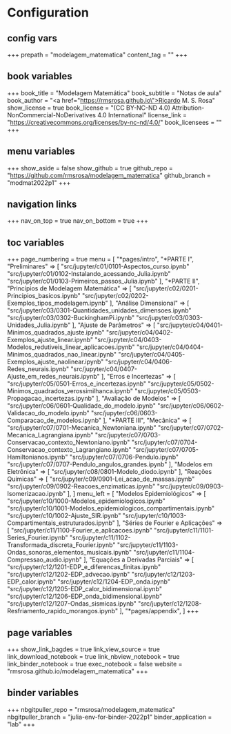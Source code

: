 # Configuration

## config vars
+++
prepath = "modelagem_matematica"
content_tag = ""
+++

## book variables
+++
book_title = "Modelagem Matemática"
book_subtitle = "Notas de aula"
book_author = "<a href=\"https://rmsrosa.github.io\">Ricardo M. S. Rosa</a>"
show_license = true
book_license = "(CC BY-NC-ND 4.0) Attribution-NonCommercial-NoDerivatives 4.0 International"
license_link = "https://creativecommons.org/licenses/by-nc-nd/4.0/"
book_licensees = ""
+++

## menu variables
+++
show_aside = false
show_github = true
github_repo = "https://github.com/rmsrosa/modelagem_matematica"
github_branch = "modmat2022p1"
+++

## navigation links
+++
nav_on_top = true
nav_on_bottom = true
+++

## toc variables
+++
page_numbering = true
menu = [
    "*pages/intro",
    "*PARTE I",
    "Preliminares" => [
        "src/jupyter/c01/0101-Aspectos_curso.ipynb"
        "src/jupyter/c01/0102-Instalando_acessando_Julia.ipynb"
        "src/jupyter/c01/0103-Primeiros_passos_Julia.ipynb"
    ],
   "*PARTE II",
    "Princípios de Modelagem Matemática" => [
        "src/jupyter/c02/0201-Principios_basicos.ipynb"
        "src/jupyter/c02/0202-Exemplos_tipos_modelagem.ipynb"
    ],
    "Análise Dimensional" => [
        "src/jupyter/c03/0301-Quantidades_unidades_dimensoes.ipynb"
        "src/jupyter/c03/0302-BuckinghamPi.ipynb"
        "src/jupyter/c03/0303-Unidades_Julia.ipynb"
    ],
    "Ajuste de Parâmetros" => [
        "src/jupyter/c04/0401-Minimos_quadrados_ajuste.ipynb"
        "src/jupyter/c04/0402-Exemplos_ajuste_linear.ipynb"
        "src/jupyter/c04/0403-Modelos_redutiveis_linear_aplicacoes.ipynb"
        "src/jupyter/c04/0404-Minimos_quadrados_nao_linear.ipynb"
        "src/jupyter/c04/0405-Exemplos_ajuste_naolinear.ipynb"
        "src/jupyter/c04/0406-Redes_neurais.ipynb"
        "src/jupyter/c04/0407-Ajuste_em_redes_neurais.ipynb"
    ],
    "Erros e Incertezas" => [
        "src/jupyter/c05/0501-Erros_e_incertezas.ipynb"
        "src/jupyter/c05/0502-Minimos_quadrados_verossimilhanca.ipynb"
        "src/jupyter/c05/0503-Propagacao_incertezas.ipynb"
    ],
    "Avaliação de Modelos" => [
        "src/jupyter/c06/0601-Qualidade_do_modelo.ipynb"
        "src/jupyter/c06/0602-Validacao_do_modelo.ipynb"
        "src/jupyter/c06/0603-Comparacao_de_modelos.ipynb"
    ],
    "*PARTE III",
    "Mecânica" => [
        "src/jupyter/c07/0701-Mecanica_Newtoniana.ipynb"
        "src/jupyter/c07/0702-Mecanica_Lagrangiana.ipynb"
        "src/jupyter/c07/0703-Conservacao_contexto_Newtoniano.ipynb"
        "src/jupyter/c07/0704-Conservacao_contexto_Lagrangiano.ipynb"
        "src/jupyter/c07/0705-Hamiltonianos.ipynb"
        "src/jupyter/c07/0706-Pendulo.ipynb"
        "src/jupyter/c07/0707-Pendulo_angulos_grandes.ipynb"
    ],
    "Modelos em Eletrônica" => [
        "src/jupyter/c08/0801-Modelo_diodo.ipynb"
    ],
    "Reações Químicas" => [
        "src/jupyter/c09/0901-Lei_acao_de_massas.ipynb"
        "src/jupyter/c09/0902-Reacoes_enzimaticas.ipynb"
        "src/jupyter/c09/0903-Isomerizacao.ipynb"
    ],
]
menu_left = [
    "Modelos Epidemiológicos" => [
        "src/jupyter/c10/1000-Modelos_epidemiologicos.ipynb"
        "src/jupyter/c10/1001-Modelos_epidemiologicos_compartimentais.ipynb"
        "src/jupyter/c10/1002-Ajuste_SIR.ipynb"
        "src/jupyter/c10/1003-Compartimentais_estruturados.ipynb"
    ],
    "Séries de Fourier e Aplicações" => [
        "src/jupyter/c11/1100-Fourier_e_aplicacoes.ipynb"
        "src/jupyter/c11/1101-Series_Fourier.ipynb"
        "src/jupyter/c11/1102-Transformada_discreta_Fourier.ipynb"
        "src/jupyter/c11/1103-Ondas_sonoras_elementos_musicais.ipynb"
        "src/jupyter/c11/1104-Compressao_audio.ipynb"
    ],
    "Equações a Derivadas Parciais" => [
        "src/jupyter/c12/1201-EDP_e_diferencas_finitas.ipynb"
        "src/jupyter/c12/1202-EDP_advecao.ipynb"
        "src/jupyter/c12/1203-EDP_calor.ipynb"
        "src/jupyter/c12/1204-EDP_onda.ipynb"
        "src/jupyter/c12/1205-EDP_calor_bidimensional.ipynb"
        "src/jupyter/c12/1206-EDP_onda_bidimensional.ipynb"
        "src/jupyter/c12/1207-Ondas_sismicas.ipynb"
        "src/jupyter/c12/1208-Resfriamento_rapido_morangos.ipynb"
    ],
    "*pages/appendix",
]
+++

## page variables
+++
show_link_bagdes = true
link_view_source = true
link_download_notebook = true
link_nbview_notebook = true
link_binder_notebook = true
exec_notebook = false
website = "rmsrosa.github.io/modelagem_matematica"
+++

## binder variables
+++
nbgitpuller_repo = "rmsrosa/modelagem_matematica"
nbgitpuller_branch = "julia-env-for-binder-2022p1"
binder_application = "lab" 
+++

